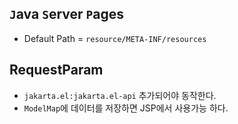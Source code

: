 ## `J`ava `S`erver `P`ages

- Default Path = `resource/META-INF/resources`

## RequestParam

- `jakarta.el:jakarta.el-api` 추가되어야 동작한다.
- `ModelMap`에 데이터를 저장하면 JSP에서 사용가능 하다.
